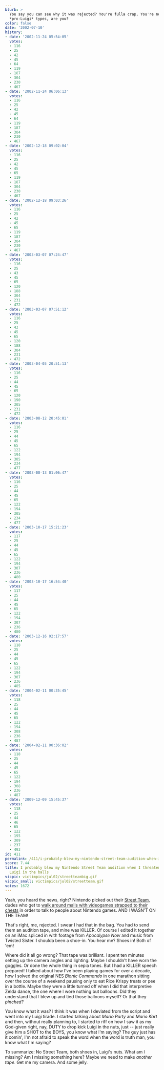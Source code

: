 ```yaml
---
blurb: >
  You say you can see why it was rejected? You're fulla crap. You're not one of those
  *pro-Luigi* types, are you?
color: false
date: '2002-07-10'
history:
- date: '2002-11-24 05:54:05'
  votes:
  - 116
  - 25
  - 42
  - 45
  - 64
  - 119
  - 187
  - 304
  - 230
  - 467
- date: '2002-11-24 06:06:13'
  votes:
  - 116
  - 25
  - 42
  - 45
  - 64
  - 119
  - 187
  - 304
  - 230
  - 467
- date: '2002-12-18 09:02:04'
  votes:
  - 116
  - 25
  - 42
  - 45
  - 65
  - 119
  - 187
  - 304
  - 230
  - 467
- date: '2002-12-18 09:03:26'
  votes:
  - 116
  - 25
  - 42
  - 45
  - 65
  - 119
  - 187
  - 304
  - 230
  - 467
- date: '2003-03-07 07:24:47'
  votes:
  - 116
  - 25
  - 43
  - 45
  - 65
  - 120
  - 188
  - 304
  - 231
  - 472
- date: '2003-03-07 07:51:12'
  votes:
  - 116
  - 25
  - 43
  - 45
  - 65
  - 120
  - 188
  - 304
  - 231
  - 472
- date: '2003-04-05 20:51:13'
  votes:
  - 116
  - 25
  - 44
  - 45
  - 65
  - 120
  - 190
  - 305
  - 231
  - 472
- date: '2003-08-12 20:45:01'
  votes:
  - 116
  - 25
  - 44
  - 45
  - 65
  - 122
  - 194
  - 305
  - 234
  - 477
- date: '2003-08-13 01:06:47'
  votes:
  - 116
  - 25
  - 44
  - 45
  - 65
  - 122
  - 194
  - 305
  - 234
  - 477
- date: '2003-10-17 15:21:23'
  votes:
  - 117
  - 25
  - 44
  - 45
  - 65
  - 122
  - 194
  - 307
  - 236
  - 480
- date: '2003-10-17 16:54:40'
  votes:
  - 117
  - 25
  - 44
  - 45
  - 65
  - 122
  - 194
  - 307
  - 236
  - 480
- date: '2003-12-16 02:17:57'
  votes:
  - 118
  - 25
  - 44
  - 45
  - 65
  - 122
  - 194
  - 307
  - 236
  - 485
- date: '2004-02-11 00:35:45'
  votes:
  - 118
  - 25
  - 44
  - 45
  - 65
  - 122
  - 194
  - 308
  - 236
  - 487
- date: '2004-02-11 00:36:02'
  votes:
  - 118
  - 25
  - 44
  - 45
  - 65
  - 122
  - 194
  - 308
  - 236
  - 487
- date: '2009-12-09 15:45:37'
  votes:
  - 118
  - 25
  - 44
  - 46
  - 65
  - 122
  - 195
  - 309
  - 237
  - 493
id: 411
permalink: /411/i-probably-blew-my-nintendo-street-team-audition-when-i-threatened-to-kneedrop-luigi-in-the-balls/
score: 7.44
title: I probably blew my Nintendo Street Team audition when I threatened to knee-drop
  Luigi in the balls
vicpic: victimpics/jul02/streetteambig.gif
vicpic_small: victimpics/jul02/streetteam.gif
votes: 1672
---
```


Yeah, you heard the news, right? Nintendo picked out their [Street
Team](http://web.archive.org/web/20020710000000/http://www.nintendo.com/streetteam/),
dudes who get to [walk around malls with videogames strapped to their
chests](http://web.archive.org/web/20020710000000/http://www.cnn.com/2002/TECH/ptech/07/09/video.game.jobs.ap/index.html)
in order to talk to people about Nintendo games. AND I WASN'T ON THE
TEAM!

That's right, me, rejected. I swear I had that in the bag. You had to
send them an audition tape, and mine was KILLER. Of course I edited it
together on an iMac spliced in with footage from *Apocalypse Now* and
music from Twisted Sister. I shoulda been a shoe-in. You hear me? Shoes
in! Both of 'em!

Where did it all go wrong? That tape was brilliant. I spent ten minutes
setting up the camera angles and lighting. Maybe I shouldn't have worn
the goggles. Or done the whole thing in sepia tones. But I had a KILLER
speech prepared! I talked about how I've been playing games for over a
decade, how I solved the original NES *Bionic Commando* in one marathon
sitting over the course of a weekend pausing only to eat Rice Krispy
treats or pee in a bottle. Maybe they were a little turned off when I
did that interpretive Zelda dance, the one where I wore nothing but
balloons. Did they understand that I blew up and tied those balloons
myself? Or that they *pinched?*

You know what it was? I think it was when I deviated from the script and
went into my Luigi tirade. I started talking about *Mario Party* and
*Mario Kart* and then, without really planning to, I started to riff on
how I saw it as my God-given right, nay, DUTY to drop kick Luigi in the
nuts, just -- just really give him a SHOT to the BOYS, you know what I'm
saying? The guy just has it comin', I'm not afraid to speak the word
when the word is truth man, you know what I'm saying?

To summarize: No Street Team, both shoes in, Luigi's nuts. What am I
missing? Am I missing something here? Maybe we need to make *another
tape*. Get me my camera. And some jelly.